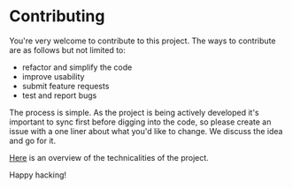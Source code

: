 # Contributing

You're very welcome to contribute to this project. The ways to contribute are as follows but not limited to:

- refactor and simplify the code
- improve usability
- submit feature requests
- test and report bugs

The process is simple. As the project is being actively developed it's important to sync first before digging into the code, so please create an issue with a one liner about what you'd like to change. We discuss the idea and go for it.

[Here](https://github.com/peter-leonov/type-predicate-generator?tab=readme-ov-file#contributing) is an overview of the technicalities of the project.

Happy hacking!
